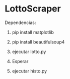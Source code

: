 # LottoScraper

Dependencias:
1. pip install matplotlib
2. pip install beautifulsoup4


3. ejecutar lotto.py
4. Esperar
5. ejecutar histo.py
